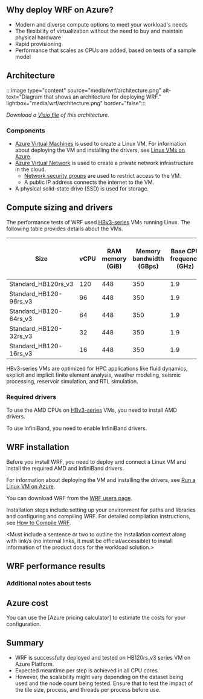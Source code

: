 <Intro should cover a basic overview of the workload.>

## Why deploy WRF on Azure?

- Modern and diverse compute options to meet your workload's needs
- The flexibility of virtualization without the need to buy and maintain physical hardware
- Rapid provisioning
- Performance that scales as CPUs are added, based on tests of a sample model

## Architecture

:::image type="content" source="media/wrf/architecture.png" alt-text="Diagram that shows an architecture for deploying WRF." lightbox="media/wrf/architecture.png" border="false":::

*Download a [Visio file](https://arch-center.azureedge.net/wrf.vsdx) of this
architecture.*

### Components

- [Azure Virtual Machines](https://azure.microsoft.com/services/virtual-machines) is
    used to create a Linux VM. For information about deploying the VM and installing the drivers, see [Linux VMs on Azure](../../reference-architectures/n-tier/linux-vm.yml).
- [Azure Virtual Network](https://azure.microsoft.com/services/virtual-network) is
    used to create a private network infrastructure in the cloud.
  - [Network security groups](/azure/virtual-network/network-security-groups-overview) are used to restrict access to the VM.  
  - A public IP address connects the internet to the VM.
- A physical solid-state drive (SSD) is used for storage.

## Compute sizing and drivers

The performance tests of WRF used [HBv3-series](/azure/virtual-machines/hbv3-series) VMs running Linux. The following table provides details about the VMs.

|Size|vCPU|	RAM memory (GiB)|Memory bandwidth (GBps)|Base CPU frequency (GHz)|	All-cores frequency (GHz, peak)	|Single-core frequency (GHz, peak)|	RDMA performance (Gbps)|Maximum data disks|
|-|-|-|-|-|-|-|-|-|
|Standard_HB120rs_v3	|120|	448|	350|	1.9|	3.0|	3.5|	200|	32|
|Standard_HB120-96rs_v3	|96	|448	|350	|1.9	|3.0|	3.5	|200	|32|
|Standard_HB120-64rs_v3|	64	|448|	350	|1.9|	3.0|	3.5|	200|	32|
|Standard_HB120-32rs_v3	|32	|448	|350	|1.9	|3.0	|3.5	|200	|32|
|Standard_HB120-16rs_v3|	16	|448|	350|	1.9|	3.0	|3.5|	200	|32|

HBv3-series VMs are optimized for HPC applications like fluid dynamics, explicit and implicit finite element analysis, weather modeling, seismic processing, reservoir simulation, and RTL simulation. 

### Required drivers

To use the AMD CPUs on [HBv3-series](/azure/virtual-machines/hbv3-series) VMs, you need to install AMD drivers.

To use InfiniBand, you need to enable InfiniBand drivers.

## WRF installation

Before you install WRF, you need to deploy and connect a Linux VM and install the required AMD and InfiniBand drivers.

For information about deploying the VM and installing the drivers, see [Run a Linux VM on Azure](../../reference-architectures/n-tier/linux-vm.yml).

You can download WRF from the [WRF users page](https://www2.mmm.ucar.edu/wrf/users/download/get_source.html).

Installation steps include setting up your environment for paths and libraries and configuring and compiling WRF. For detailed compilation instructions, see [How to Compile WRF](https://www2.mmm.ucar.edu/wrf/OnLineTutorial/compilation_tutorial.php).

<Must include a sentence or two to outline the installation context along with link/s (no internal links, it must be official/accessible) to install information of the product docs for the workload solution.>
<Should not list any ordered steps of installation.> 

## WRF performance results

<Give a short intro to how performance was tested>
<Results for X>
<Results for Y etc>

### Additional notes about tests
<Include any additional notes about the testing process used.>

## Azure cost

You can use the [Azure pricing calculator] to estimate the costs for your configuration.

## Summary

- WRF is successfully deployed and tested on HB120rs_v3 series VM on Azure Platform.
- Expected meantime per step is achieved in all CPU cores.
- However, the scalability might vary depending on the dataset being used and the node count being tested. Ensure that to test the impact of the tile size, process, and threads per process before use.